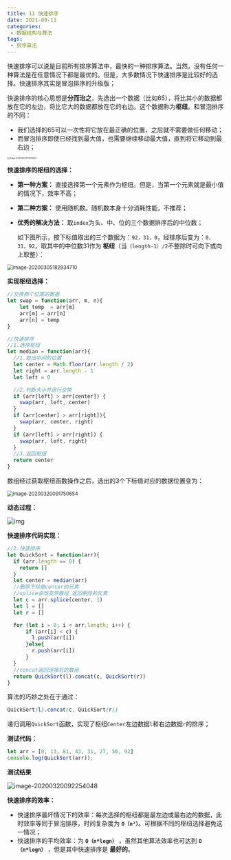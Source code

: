 ```yaml
---
title: 11 快速排序
date: 2021-09-11
categories: 
 - 数据结构与算法
tags:
 - 排序算法
---
```


快速排序可以说是目前所有排序算法中，最快的一种排序算法。当然，没有任何一种算法是在任意情况下都是最优的。但是，大多数情况下快速排序是比较好的选择。快速排序其实是冒泡排序的升级版；

快速排序的核心思想是**分而治之**，先选出一个数据（比如65），将比其小的数据都放在它的左边，将比它大的数据都放在它的右边。这个数据称为**枢纽**。和冒泡排序的不同：

- 我们选择的65可以一次性将它放在最正确的位置，之后就不需要做任何移动；
- 而冒泡排序即使已经找到最大值，也需要继续移动最大值，直到将它移动到最右边；

<img src="https://could-img.oss-cn-hangzhou.aliyuncs.com/202210162155864.png" alt="image-20200305154504624" style="zoom: 33%;" />



**快速排序的枢纽的选择：**

- **第一种方案：** 直接选择第一个元素作为枢纽。但是，当第一个元素就是最小值的情况下，效率不高；

- **第二种方案：** 使用随机数。随机数本身十分消耗性能，不推荐；

- **优秀的解决方法：** 取`index`为头、中、位的三个数据排序后的中位数；

  如下图所示，按下标值取出的三个数据为：`92，31，0`，经排序后变为：`0，31，92`，取其中的中位数31作为 **枢纽**（当`（length-1）/2`不整除时可向下或向上取整）：

<img src="https://could-img.oss-cn-hangzhou.aliyuncs.com/202210162156097.png" alt="image-20200305182934710" style="zoom: 80%;" />

**实现枢纽选择：**

```javascript
//交换两个位置的数据
let swap = function(arr, m, n){
    let temp  = arr[m]
    arr[m] = arr[n]
    arr[n] = temp
}

//快速排序
//1.选择枢纽
let median = function(arr){
  //1.取出中间的位置
  let center = Math.floor(arr.length / 2)
  let right = arr.length - 1 
  let left = 0

  //2.判断大小并进行交换
  if (arr[left] > arr[center]) {
    swap(arr, left, center)
  }
  if (arr[center] > arr[right]){
    swap(arr, center, right)
  }
  if (arr[left] > arr[right]) {
    swap(arr, left, right)
  }
  //3.返回枢纽
  return center
}
```

数组经过获取枢纽函数操作之后，选出的3个下标值对应的数据位置变为：

<img src="https://could-img.oss-cn-hangzhou.aliyuncs.com/202210162156184.png" alt="image-20200320091750654" style="zoom:80%;" />



**动态过程：**

![img](https://could-img.oss-cn-hangzhou.aliyuncs.com/202210162158573.gif)

**快速排序代码实现：**

```javascript
//2.快速排序
let QuickSort = function(arr){
  if (arr.length == 0) {
    return []
  }
  let center = median(arr)
  //删除下标是center的元素
  //splice会改变原数组 返回删除的元素
  let c = arr.splice(center, 1)
  let l = []
  let r = []

  for (let i = 0; i < arr.length; i++) {
      if (arr[i] < c) {
        l.push(arr[i])
      }else{
        r.push(arr[i])
      }        
  }
  //concat返回连接后的数组
  return QuickSort(l).concat(c, QuickSort(r))
}
```

算法的巧妙之处在于通过：

```scss
QuickSort(l).concat(c, QuickSort(r))
```

递归调用`QuickSort`函数，实现了枢纽`Center`左边数据`l`和右边数据`r`的排序；

**测试代码：**

```javascript
let arr = [0, 13, 81, 43, 31, 27, 56, 92]
console.log(QuickSort(arr));
```

**测试结果**

![image-20200320092254048](https://could-img.oss-cn-hangzhou.aliyuncs.com/202210162157519.png)



**快速排序的效率：**

- 快速排序最坏情况下的效率：每次选择的枢纽都是最左边或最右边的数据，此时效率等同于冒泡排序，时间复杂度为 **`O（n²）`**。可根据不同的枢纽选择避免这一情况；
- 快速排序的平均效率：为 **`O（n*logn）`** ，虽然其他算法效率也可达到 **`O（n*logn）`** ，但是其中快速排序是 **最好的**。